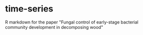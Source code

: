 # time-series
R markdown for the paper "Fungal control of early-stage bacterial community development in decomposing wood"
